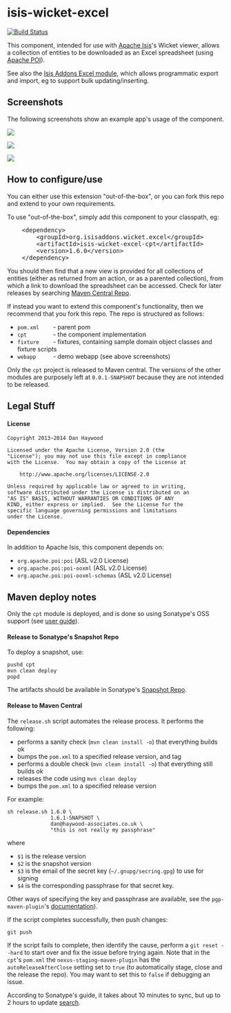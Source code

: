 # isis-wicket-excel #

[![Build Status](https://travis-ci.org/isisaddons/isis-wicket-excel.png?branch=master)](https://travis-ci.org/isisaddons/isis-wicket-excel)

This component, intended for use with [Apache Isis](http://isis.apache.org)'s Wicket viewer, allows a collection of 
entities to be downloaded as an Excel spreadsheet (using [Apache POI](http://poi.apache.org)).

See also the [Isis Addons Excel module](https://github.com/isisaddons/isis-module-excel), which allows programmatic 
export and import, eg to support bulk updating/inserting.

## Screenshots ##

The following screenshots show an example app's usage of the component.

![](https://raw.github.com/isisaddons/isis-wicket-excel/master/images/excel-tab.png)

![](https://raw.github.com/isisaddons/isis-wicket-excel/master/images/download-link.png)

![](https://raw.github.com/isisaddons/isis-wicket-excel/master/images/excel.png)

## How to configure/use ##

You can either use this extension "out-of-the-box", or you can fork this repo and extend to your own requirements. 

To use "out-of-the-box", simply add this component to your classpath, eg:

<pre>
    &lt;dependency&gt;
        &lt;groupId&gt;org.isisaddons.wicket.excel&lt;/groupId&gt;
        &lt;artifactId&gt;isis-wicket-excel-cpt&lt;/artifactId&gt;
        &lt;version&gt;1.6.0&lt;/version&gt;
    &lt;/dependency&gt;
</pre>

You should then find that a new view is provided for all collections of entities (either as returned from an action, 
or as a parented collection), from which a link to download the spreadsheet can be accessed.  Check for later releases 
by searching [Maven Central Repo](http://search.maven.org/#search|ga|1|isis-wicket-excel-cpt).

If instead you want to extend this component's functionality, then we recommend that you fork this repo.  The repo is 
structured as follows:

* `pom.xml    ` - parent pom
* `cpt        ` - the component implementation
* `fixture    ` - fixtures, containing sample domain object classes and fixture scripts
* `webapp     ` - demo webapp (see above screenshots)

Only the `cpt` project is released to Maven central.  The versions of the other modules 
are purposely left at `0.0.1-SNAPSHOT` because they are not intended to be released.


## Legal Stuff ##

#### License ####

    Copyright 2013~2014 Dan Haywood

    Licensed under the Apache License, Version 2.0 (the
    "License"); you may not use this file except in compliance
    with the License.  You may obtain a copy of the License at

        http://www.apache.org/licenses/LICENSE-2.0

    Unless required by applicable law or agreed to in writing,
    software distributed under the License is distributed on an
    "AS IS" BASIS, WITHOUT WARRANTIES OR CONDITIONS OF ANY
    KIND, either express or implied.  See the License for the
    specific language governing permissions and limitations
    under the License.

#### Dependencies ####

In addition to Apache Isis, this component depends on:

* `org.apache.poi:poi` (ASL v2.0 License)
* `org.apache.poi:poi-ooxml` (ASL v2.0 License)
* `org.apache.poi:poi-ooxml-schemas` (ASL v2.0 License)


##  Maven deploy notes ##

Only the `cpt` module is deployed, and is done so using Sonatype's OSS support (see 
[user guide](http://central.sonatype.org/pages/apache-maven.html)).

#### Release to Sonatype's Snapshot Repo ####

To deploy a snapshot, use:

    pushd cpt
    mvn clean deploy
    popd

The artifacts should be available in Sonatype's 
[Snapshot Repo](https://oss.sonatype.org/content/repositories/snapshots).

#### Release to Maven Central ####

The `release.sh` script automates the release process.  It performs the following:

* performs a sanity check (`mvn clean install -o`) that everything builds ok
* bumps the `pom.xml` to a specified release version, and tag
* performs a double check (`mvn clean install -o`) that everything still builds ok
* releases the code using `mvn clean deploy`
* bumps the `pom.xml` to a specified release version

For example:

    sh release.sh 1.6.0 \
                  1.6.1-SNAPSHOT \
                  dan@haywood-associates.co.uk \
                  "this is not really my passphrase"
    
where
* `$1` is the release version
* `$2` is the snapshot version
* `$3` is the email of the secret key (`~/.gnupg/secring.gpg`) to use for signing
* `$4` is the corresponding passphrase for that secret key.

Other ways of specifying the key and passphrase are available, see the `pgp-maven-plugin`'s 
[documentation](http://kohsuke.org/pgp-maven-plugin/secretkey.html)).

If the script completes successfully, then push changes:

    git push

If the script fails to complete, then identify the cause, perform a `git reset --hard` to start over and fix the issue
before trying again.  Note that in the `cpt`'s `pom.xml` the `nexus-staging-maven-plugin` has the 
`autoReleaseAfterClose` setting set to `true` (to automatically stage, close and the release the repo).  You may want
to set this to `false` if debugging an issue.
 
According to Sonatype's guide, it takes about 10 minutes to sync, but up to 2 hours to update [search](http://search.maven.org).
